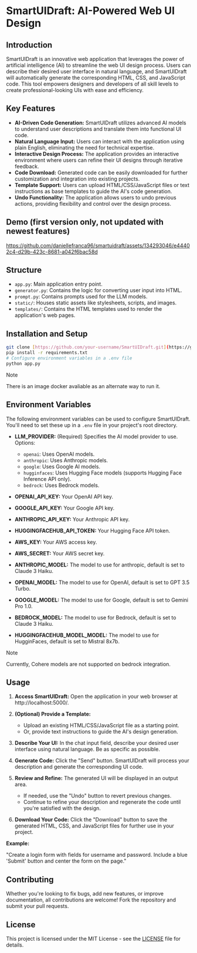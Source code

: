 # SmartUIDraft: AI-Powered Web UI Design

## Introduction

SmartUIDraft is an innovative web application that leverages the power of artificial intelligence (AI) to streamline the web UI design process. Users can describe their desired user interface in natural language, and SmartUIDraft will automatically generate the corresponding HTML, CSS, and JavaScript code. This tool empowers designers and developers of all skill levels to create professional-looking UIs with ease and efficiency.

## Key Features

- **AI-Driven Code Generation:** SmartUIDraft utilizes advanced AI models to understand user descriptions and translate them into functional UI code.
- **Natural Language Input:** Users can interact with the application using plain English, eliminating the need for technical expertise.
- **Interactive Design Process:** The application provides an interactive environment where users can refine their UI designs through iterative feedback.
- **Code Download:** Generated code can be easily downloaded for further customization and integration into existing projects.
- **Template Support:** Users can upload HTML/CSS/JavaScript files or text instructions as base templates to guide the AI's code generation.
- **Undo Functionality:** The application allows users to undo previous actions, providing flexibility and control over the design process.

## Demo (first version only, not updated with newest features)
https://github.com/daniellefranca96/smartuidraft/assets/134293046/e44402c4-d29b-423c-8681-a042f6bac58d

## Structure

- `app.py`: Main application entry point.
- `generator.py`: Contains the logic for converting user input into HTML.
- `prompt.py`: Contains prompts used for the LLM models.
- `static/`: Houses static assets like stylesheets, scripts, and images.
- `templates/`: Contains the HTML templates used to render the application's web pages.

## Installation and Setup

```bash
git clone [https://github.com/your-username/SmartUIDraft.git](https://github.com/your-username/SmartUIDraft.git)
pip install -r requirements.txt
# Configure environment variables in a .env file 
python app.py
```

> [!NOTE]
> There is an image docker avaliable as an alternate way to run it.

## Environment Variables

The following environment variables can be used to configure SmartUIDraft. You'll need to set these up in a `.env` file in your project's root directory.

- **LLM_PROVIDER:** (Required) Specifies the AI model provider to use. Options:
    * `openai`: Uses OpenAI models.
    * `anthropic`: Uses Anthropic models.
    * `google`: Uses Google AI models.
    * `hugginfaces`: Uses Hugging Face models (supports Hugging Face Inference API only).
    * `bedrock`: Uses Bedrock models.

- **OPENAI_API_KEY:**  Your OpenAI API key.

- **GOOGLE_API_KEY:**  Your Google API key.

- **ANTHROPIC_API_KEY:**  Your Anthropic API key.

- **HUGGINGFACEHUB_API_TOKEN:** Your Hugging Face API token.

- **AWS_KEY:** Your AWS access key.

- **AWS_SECRET:** Your AWS secret key.

- **ANTHROPIC_MODEL:** The model to use for anthropic, default is set to Claude 3 Haiku.

- **OPENAI_MODEL:** The model to use for OpenAI, default is set to GPT 3.5 Turbo.

- **GOOGLE_MODEL:** The model to use for Google, default is set to Gemini Pro 1.0.

- **BEDROCK_MODEL:** The model to use for Bedrock, default is set to Claude 3 Haiku.

- **HUGGINGFACEHUB_MODEL_MODEL:** The model to use for HugginFaces, default is set to Mistral 8x7b.

> [!NOTE]
> Currently, Cohere models are not supported on bedrock integration.

## Usage

1. **Access SmartUIDraft:** Open the application in your web browser at http://localhost:5000/.

2. **(Optional) Provide a Template:**
   * Upload an existing HTML/CSS/JavaScript file as a starting point.
   * Or, provide text instructions to guide the AI's design generation.

3. **Describe Your UI:** In the chat input field, describe your desired user interface using natural language. Be as specific as possible. 

4. **Generate Code:** Click the "Send" button. SmartUIDraft will process your description and generate the corresponding UI code.

5. **Review and Refine:** The generated UI will be displayed in an output area.
   * If needed, use the "Undo" button to revert previous changes.
   * Continue to refine your description and regenerate the code until you're satisfied with the design.

6. **Download Your Code:** Click the "Download" button to save the generated HTML, CSS, and JavaScript files for further use in your project.

**Example:**

"Create a login form with fields for username and password. Include a blue 'Submit' button and center the form on the page."
 
## Contributing

Whether you're looking to fix bugs, add new features, or improve documentation, all contributions are welcome! Fork the repository and submit your pull requests.

## License

This project is licensed under the MIT License - see the [LICENSE](LICENSE) file for details.
